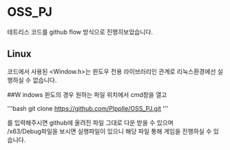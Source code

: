 OSS_PJ
=======
테트리스 코드를 github flow 방식으로 진행히보았습니다.   

## Linux     
코드에서 사용된 <Window.h>는 윈도우 전용 라이브러리인 관계로 리눅스환경에선 실행하실 수 없습니다.   
   
##W indows
윈도의 경우 원하는 파일 위치에서 cmd창을 열고

'''bash
   git clone https://github.com/PlppIle/OSS_PJ.git
'''

를 입력해주시면 github에 올려진 파일 그대로 다운 받을 수 있으며   
/x63/Debug파일을 보시면 실행파일이 있으니 해당 파일 통해 게임을 진행하실 수 있습니다.   

